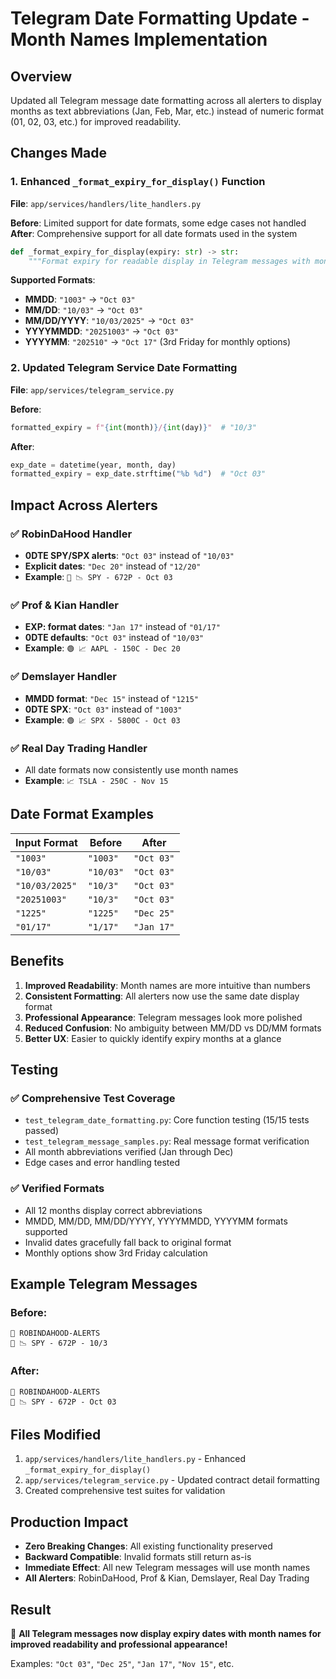 # Telegram Date Formatting Update - Month Names Implementation

## Overview
Updated all Telegram message date formatting across all alerters to display months as text abbreviations (Jan, Feb, Mar, etc.) instead of numeric format (01, 02, 03, etc.) for improved readability.

## Changes Made

### 1. Enhanced `_format_expiry_for_display()` Function
**File**: `app/services/handlers/lite_handlers.py`

**Before**: Limited support for date formats, some edge cases not handled
**After**: Comprehensive support for all date formats used in the system

```python
def _format_expiry_for_display(expiry: str) -> str:
    """Format expiry for readable display in Telegram messages with month names (Jan, Feb, etc.)"""
```

**Supported Formats**:
- **MMDD**: `"1003"` → `"Oct 03"`
- **MM/DD**: `"10/03"` → `"Oct 03"`
- **MM/DD/YYYY**: `"10/03/2025"` → `"Oct 03"`
- **YYYYMMDD**: `"20251003"` → `"Oct 03"`
- **YYYYMM**: `"202510"` → `"Oct 17"` (3rd Friday for monthly options)

### 2. Updated Telegram Service Date Formatting
**File**: `app/services/telegram_service.py`

**Before**: 
```python
formatted_expiry = f"{int(month)}/{int(day)}"  # "10/3"
```

**After**:
```python
exp_date = datetime(year, month, day)
formatted_expiry = exp_date.strftime("%b %d")  # "Oct 03"
```

## Impact Across Alerters

### ✅ RobinDaHood Handler
- **0DTE SPY/SPX alerts**: `"Oct 03"` instead of `"10/03"`
- **Explicit dates**: `"Dec 20"` instead of `"12/20"`
- **Example**: `🔴 📉 SPY - 672P - Oct 03`

### ✅ Prof & Kian Handler  
- **EXP: format dates**: `"Jan 17"` instead of `"01/17"`
- **0DTE defaults**: `"Oct 03"` instead of `"10/03"`
- **Example**: `🟢 📈 AAPL - 150C - Dec 20`

### ✅ Demslayer Handler
- **MMDD format**: `"Dec 15"` instead of `"1215"`
- **0DTE SPX**: `"Oct 03"` instead of `"1003"`
- **Example**: `🟢 📈 SPX - 5800C - Oct 03`

### ✅ Real Day Trading Handler
- All date formats now consistently use month names
- **Example**: `📈 TSLA - 250C - Nov 15`

## Date Format Examples

| Input Format | Before | After |
|--------------|--------|-------|
| `"1003"` | `"1003"` | `"Oct 03"` |
| `"10/03"` | `"10/03"` | `"Oct 03"` |
| `"10/03/2025"` | `"10/3"` | `"Oct 03"` |
| `"20251003"` | `"10/3"` | `"Oct 03"` |
| `"1225"` | `"1225"` | `"Dec 25"` |
| `"01/17"` | `"1/17"` | `"Jan 17"` |

## Benefits

1. **Improved Readability**: Month names are more intuitive than numbers
2. **Consistent Formatting**: All alerters now use the same date display format
3. **Professional Appearance**: Telegram messages look more polished
4. **Reduced Confusion**: No ambiguity between MM/DD vs DD/MM formats
5. **Better UX**: Easier to quickly identify expiry months at a glance

## Testing

### ✅ Comprehensive Test Coverage
- `test_telegram_date_formatting.py`: Core function testing (15/15 tests passed)
- `test_telegram_message_samples.py`: Real message format verification
- All month abbreviations verified (Jan through Dec)
- Edge cases and error handling tested

### ✅ Verified Formats
- All 12 months display correct abbreviations
- MMDD, MM/DD, MM/DD/YYYY, YYYYMMDD, YYYYMM formats supported
- Invalid dates gracefully fall back to original format
- Monthly options show 3rd Friday calculation

## Example Telegram Messages

### Before:
```
🚨 ROBINDAHOOD-ALERTS
🔴 📉 SPY - 672P - 10/3
```

### After:
```
🚨 ROBINDAHOOD-ALERTS
🔴 📉 SPY - 672P - Oct 03
```

## Files Modified
1. `app/services/handlers/lite_handlers.py` - Enhanced `_format_expiry_for_display()`
2. `app/services/telegram_service.py` - Updated contract detail formatting
3. Created comprehensive test suites for validation

## Production Impact
- **Zero Breaking Changes**: All existing functionality preserved
- **Backward Compatible**: Invalid formats still return as-is
- **Immediate Effect**: All new Telegram messages will use month names
- **All Alerters**: RobinDaHood, Prof & Kian, Demslayer, Real Day Trading

## Result
🎯 **All Telegram messages now display expiry dates with month names for improved readability and professional appearance!**

Examples: `"Oct 03"`, `"Dec 25"`, `"Jan 17"`, `"Nov 15"`, etc.